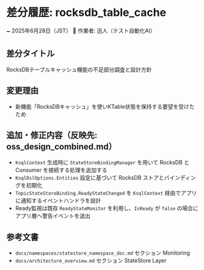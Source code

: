 # 差分履歴: rocksdb_table_cache

🗕 2025年6月28日（JST）
🧐 作業者: 迅人（テスト自動化AI）

## 差分タイトル
RocksDBテーブルキャッシュ機能の不足部分調査と設計方針

## 変更理由
- 新機能「RocksDBキャッシュ」を使いKTable状態を保持する要望を受けたため

## 追加・修正内容（反映先: oss_design_combined.md）
- `KsqlContext` 生成時に `StateStoreBindingManager` を用いて RocksDB と Consumer を接続する処理を追加する
- `KsqlDslOptions.Entities` 設定に基づいて RocksDB ストアとバインディングを初期化
- `TopicStateStoreBinding.ReadyStateChanged` を `KsqlContext` 経由でアプリに通知するイベントハンドラを設計
- Ready監視は既存 `ReadyStateMonitor` を利用し、`IsReady` が `false` の場合にアプリ層へ警告イベントを送出

## 参考文書
- `docs/namespaces/statestore_namespace_doc.md` セクション Monitoring
- `docs/architecture_overview.md` セクション StateStore Layer

